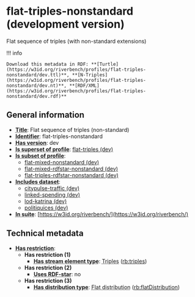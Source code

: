 # flat-triples-nonstandard (development version)

Flat sequence of triples (with non-standard extensions)

!!! info

    Download this metadata in RDF: **[Turtle](https://w3id.org/riverbench/profiles/flat-triples-nonstandard/dev.ttl)**, **[N-Triples](https://w3id.org/riverbench/profiles/flat-triples-nonstandard/dev.nt)**, **[RDF/XML](https://w3id.org/riverbench/profiles/flat-triples-nonstandard/dev.rdf)**



## General information

- **<abbr title="A name given to the resource.">Title</abbr>**: Flat sequence of triples (non-standard)
- **<abbr title="An unambiguous reference to the resource within a given context.">Identifier</abbr>**: flat-triples-nonstandard
- **<abbr title="Version tag of an artifact">Has version</abbr>**: dev
- **<abbr title="Indicates that this profile contains all datasets of the other profile">Is superset of profile</abbr>**: [flat-triples (dev)](https://w3id.org/riverbench/profiles/flat-triples/dev)
- **<abbr title="Indicates that this profile's datasets are all in the other profile">Is subset of profile</abbr>**: 
    - [flat-mixed-nonstandard (dev)](https://w3id.org/riverbench/profiles/flat-mixed-nonstandard/dev)
    - [flat-mixed-rdfstar-nonstandard (dev)](https://w3id.org/riverbench/profiles/flat-mixed-rdfstar-nonstandard/dev)
    - [flat-triples-rdfstar-nonstandard (dev)](https://w3id.org/riverbench/profiles/flat-triples-rdfstar-nonstandard/dev)
- **<abbr title="Indicates which datasets are included in the profile">Includes dataset</abbr>**: 
    - [citypulse-traffic (dev)](https://w3id.org/riverbench/datasets/citypulse-traffic/dev)
    - [linked-spending (dev)](https://w3id.org/riverbench/datasets/linked-spending/dev)
    - [lod-katrina (dev)](https://w3id.org/riverbench/datasets/lod-katrina/dev)
    - [politiquices (dev)](https://w3id.org/riverbench/datasets/politiquices/dev)
- **<abbr title="Indicates the benchmark suite to which a dataset or profile belongs">In suite</abbr>**: [https://w3id.org/riverbench/](https://w3id.org/riverbench/)

## Technical metadata

- **<abbr title="Has profile restriction. The restrictions are joined with the AND operator.">Has restriction</abbr>**: 
    - **Has restriction (1)**    
        - **<abbr title="Indicates the type of contents of each stream element">Has stream element type</abbr>**: <abbr title="Triple streams consist of elements, where each element is an RDF graph.">Triples</abbr> ([rb:triples](https://w3id.org/riverbench/schema/metadata#triples))
    - **Has restriction (2)**    
        - **<abbr title="Whether the dataset uses RDF-star features.">Uses RDF-star</abbr>**: no
    - **Has restriction (3)**    
        - **<abbr title="Indicates the type of RiverBench dataset distribution">Has distribution type</abbr>**: <abbr title="The dataset is distributed as a single flat file.">Flat distribution</abbr> ([rb:flatDistribution](https://w3id.org/riverbench/schema/metadata#flatDistribution))

